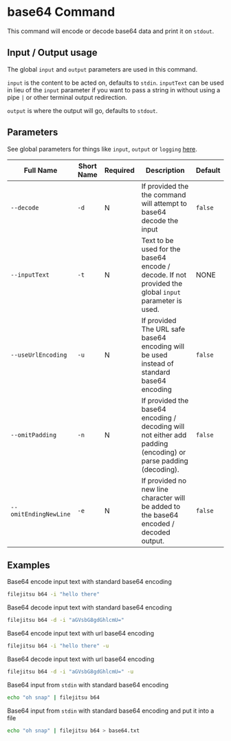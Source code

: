 # base64 Command

This command will encode or decode base64 data and print it on `stdout`.

## Input / Output usage

The global `input` and `output` parameters are used in this command.

`input` is the content to be acted on, defaults to `stdin`. `inputText` can be used in lieu of the `input` parameter if you want to pass a string in without using a pipe `|` or other terminal output redirection.

`output` is where the output will go, defaults to `stdout`.

## Parameters

See global parameters for things like `input`, `output` or `logging` [here](./GLOBAL.md).

| Full Name | Short Name | Required | Description | Default |
|-----|-----|-----|-----|-----|
| `--decode` | `-d` | N | If provided the the command will attempt to base64 decode the input | `false` |
| `--inputText` | `-t` | N | Text to be used for the base64 encode / decode. If not provided the global `input` parameter is used. | NONE |
| `--useUrlEncoding` | `-u` | N | If provided The URL safe base64 encoding will be used instead of standard base64 encoding | `false` |
| `--omitPadding` | `-n` | N | If provided the base64 encoding / decoding will not either add padding (encoding) or parse padding (decoding). | `false` |
| `--omitEndingNewLine` | `-e` | N | If provided no new line character will be added to the base64 encoded / decoded output. | `false` |

## Examples

Base64 encode input text with standard base64 encoding

```bash
filejitsu b64 -i "hello there"
```

Base64 decode input text with standard base64 encoding

```bash
filejitsu b64 -d -i "aGVsbG8gdGhlcmU="
```

Base64 encode input text with url base64 encoding

```bash
filejitsu b64 -i "hello there" -u
```

Base64 decode input text with url base64 encoding

```bash
filejitsu b64 -d -i "aGVsbG8gdGhlcmU=" -u
```

Base64 input from `stdin` with standard base64 encoding

```bash
echo "oh snap" | filejitsu b64
```

Base64 input from `stdin` with standard base64 encoding and put it into a file

```bash
echo "oh snap" | filejitsu b64 > base64.txt
```
